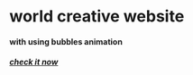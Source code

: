 # world creative website 
#### with using bubbles animation
##### [check it now](https://touseef75.github.io/world-creative-website/)
